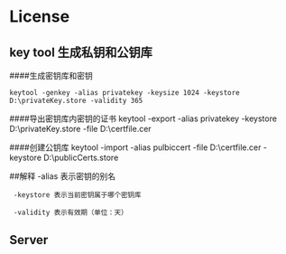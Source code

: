 # License
## key tool 生成私钥和公钥库
 
 ####生成密钥库和密钥
 
    keytool -genkey -alias privatekey -keysize 1024 -keystore D:\privateKey.store -validity 365
 
 ####导出密钥库内密钥的证书
    keytool -export -alias privatekey -keystore D:\privateKey.store -file D:\certfile.cer
 
 ####创建公钥库
    keytool -import -alias pulbiccert -file D:\certfile.cer -keystore D:\publicCerts.store
 
 ##解释
     -alias 表示密钥的别名
     
     -keystore 表示当前密钥属于哪个密钥库 
     
     -validity 表示有效期（单位：天）
## Server

